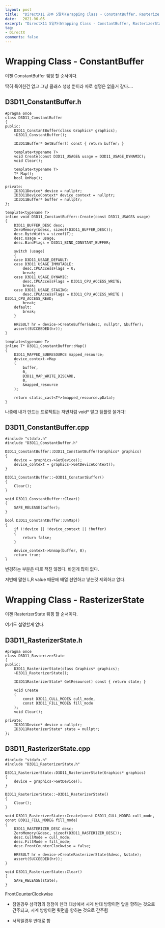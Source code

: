 ```yaml
---
layout: post
title:  "DirectX11 공부 5일차(Wrapping Class - ConstantBuffer, RasterizerState)"
date:   2021-06-05
excerpt: "DirectX11 5일차(Wrapping Class - ConstantBuffer, RasterizerState)"
tag:
- DirectX
comments: false
---
```


# Wrapping Class - ConstantBuffer

이젠 ConstantBuffer 뤠핑 할 순서이다.

딱히 특이한건 없고 그냥 클래스 생성 뿐이라 따로 설명은 없을거 같다....

## D3D11_ConstantBuffer.h
```
#pragma once
class D3D11_ConstantBuffer
{
public:
	D3D11_ConstantBuffer(class Graphics* graphics);
	~D3D11_ConstantBuffer();

	ID3D11Buffer* GetBuffer() const { return buffer; }

	template<typename T>
	void Create(const D3D11_USAGE& usage = D3D11_USAGE_DYNAMIC);
	void Clear();

	template<typename T>
	T* Map();
	bool UnMap();

private:
	ID3D11Device* device = nullptr;
	ID3D11DeviceContext* device_context = nullptr;
	ID3D11Buffer* buffer = nullptr;
};

template<typename T>
inline void D3D11_ConstantBuffer::Create(const D3D11_USAGE& usage)
{
	D3D11_BUFFER_DESC desc;
	ZeroMemory(&desc, sizeof(D3D11_BUFFER_DESC));
	desc.ByteWidth = sizeof(T);
	desc.Usage = usage;
	desc.BindFlags = D3D11_BIND_CONSTANT_BUFFER;

	switch (usage)
	{
	case D3D11_USAGE_DEFAULT:
	case D3D11_USAGE_IMMUTABLE:
		desc.CPUAccessFlags = 0;
		break;
	case D3D11_USAGE_DYNAMIC:
		desc.CPUAccessFlags = D3D11_CPU_ACCESS_WRITE;
		break;
	case D3D11_USAGE_STAGING:
		desc.CPUAccessFlags = D3D11_CPU_ACCESS_WRITE | D3D11_CPU_ACCESS_READ;
		break;
	default:
		break;
	}

	HRESULT hr = device->CreateBuffer(&desc, nullptr, &buffer);
	assert(SUCCEEDED(hr));
}

template<typename T>
inline T* D3D11_ConstantBuffer::Map()
{
	D3D11_MAPPED_SUBRESOURCE mapped_resource;
	device_context->Map
	(
		buffer,
		0,
		D3D11_MAP_WRITE_DISCARD,
		0,
		&mapped_resource
	);

	return static_cast<T*>(mapped_resource.pData);
}

```

나중에 내가 만드는 프로젝트는 저번처럼 void* 말고 탬플릿 쓸거다!

## D3D11_ConstantBuffer.cpp
```
#include "stdafx.h"
#include "D3D11_ConstantBuffer.h"

D3D11_ConstantBuffer::D3D11_ConstantBuffer(Graphics* graphics)
{
	device = graphics->GetDevice();
	device_context = graphics->GetDeviceContext();
}

D3D11_ConstantBuffer::~D3D11_ConstantBuffer()
{
	Clear();
}

void D3D11_ConstantBuffer::Clear()
{
	SAFE_RELEASE(buffer);
}

bool D3D11_ConstantBuffer::UnMap()
{
	if (!device || !device_context || !buffer)
	{
		return false;
	}

	device_context->Unmap(buffer, 0);
	return true;
}
```
변경하는 부분은 따로 적진 않겠다. 바뀐게 많이 없다.

저번에 말한 L,R value 때문에 배열 선언하고 넣는것 제외하고 없다.

# Wrapping Class - RasterizerState

이젠 RasterizerState 뤠핑 할 순서이다.

여기도 설명할게 없다.

## D3D11_RasterizerState.h
```
#pragma once
class D3D11_RasterizerState
{
public:
	D3D11_RasterizerState(class Graphics* graphics);
	~D3D11_RasterizerState();

	ID3D11RasterizerState* GetResource() const { return state; }

	void Create
	(
		const D3D11_CULL_MODE& cull_mode,
		const D3D11_FILL_MODE& fill_mode
	);
	void Clear();

private:
	ID3D11Device* device = nullptr;
	ID3D11RasterizerState* state = nullptr;
};
```

## D3D11_RasterizerState.cpp
```
#include "stdafx.h"
#include "D3D11_RasterizerState.h"

D3D11_RasterizerState::D3D11_RasterizerState(Graphics* graphics)
{
	device = graphics->GetDevice();
}

D3D11_RasterizerState::~D3D11_RasterizerState()
{
	Clear();
}

void D3D11_RasterizerState::Create(const D3D11_CULL_MODE& cull_mode, const D3D11_FILL_MODE& fill_mode)
{
	D3D11_RASTERIZER_DESC desc;
	ZeroMemory(&desc, sizeof(D3D11_RASTERIZER_DESC));
	desc.CullMode = cull_mode;
	desc.FillMode = fill_mode;
	desc.FrontCounterClockwise = false;

	HRESULT hr = device->CreateRasterizerState(&desc, &state);
	assert(SUCCEEDED(hr));
}

void D3D11_RasterizerState::Clear()
{
	SAFE_RELEASE(state);
}
```

FrontCounterClockwise
* 참일경우 삼각형의 정점이 렌더 대상에서 시계 반대 방향이면 앞을 향하는 것으로 간주되고, 시계 방향이면 뒷면을 향하는 것으로 간주됨

* 서직일경우 반대로 함